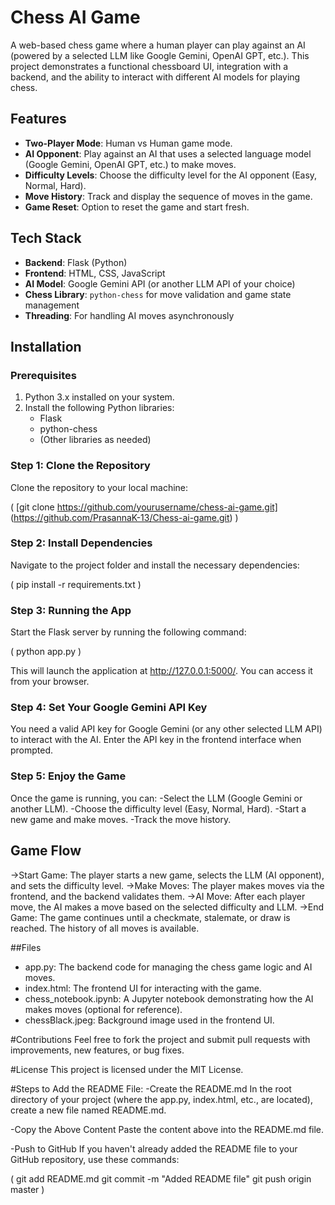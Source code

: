 # Chess AI Game

A web-based chess game where a human player can play against an AI (powered by a selected LLM like Google Gemini, OpenAI GPT, etc.). This project demonstrates a functional chessboard UI, integration with a backend, and the ability to interact with different AI models for playing chess.

## Features

- **Two-Player Mode**: Human vs Human game mode.
- **AI Opponent**: Play against an AI that uses a selected language model (Google Gemini, OpenAI GPT, etc.) to make moves.
- **Difficulty Levels**: Choose the difficulty level for the AI opponent (Easy, Normal, Hard).
- **Move History**: Track and display the sequence of moves in the game.
- **Game Reset**: Option to reset the game and start fresh.

## Tech Stack

- **Backend**: Flask (Python)
- **Frontend**: HTML, CSS, JavaScript
- **AI Model**: Google Gemini API (or another LLM API of your choice)
- **Chess Library**: `python-chess` for move validation and game state management
- **Threading**: For handling AI moves asynchronously

## Installation

### Prerequisites

1. Python 3.x installed on your system.
2. Install the following Python libraries:
    - Flask
    - python-chess
    - (Other libraries as needed)

### Step 1: Clone the Repository

Clone the repository to your local machine:

(
[git clone https://github.com/yourusername/chess-ai-game.git] (https://github.com/PrasannaK-13/Chess-ai-game.git)
)

### Step 2: Install Dependencies
Navigate to the project folder and install the necessary dependencies:

(
pip install -r requirements.txt
)

### Step 3: Running the App
Start the Flask server by running the following command:

(
python app.py
)

This will launch the application at http://127.0.0.1:5000/. You can access it from your browser.

### Step 4: Set Your Google Gemini API Key
You need a valid API key for Google Gemini (or any other selected LLM API) to interact with the AI. Enter the API key in the frontend interface when prompted.

### Step 5: Enjoy the Game
Once the game is running, you can:
-Select the LLM (Google Gemini or another LLM).
-Choose the difficulty level (Easy, Normal, Hard).
-Start a new game and make moves.
-Track the move history.

## Game Flow
->Start Game: The player starts a new game, selects the LLM (AI opponent), and sets the difficulty level.
->Make Moves: The player makes moves via the frontend, and the backend validates them.
->AI Move: After each player move, the AI makes a move based on the selected difficulty and LLM.
->End Game: The game continues until a checkmate, stalemate, or draw is reached. The history of all moves is available.

##Files
- app.py: The backend code for managing the chess game logic and AI moves.
- index.html: The frontend UI for interacting with the game.
- chess_notebook.ipynb: A Jupyter notebook demonstrating how the AI makes moves (optional for reference).
- chessBlack.jpeg: Background image used in the frontend UI.

#Contributions
Feel free to fork the project and submit pull requests with improvements, new features, or bug fixes.

#License
This project is licensed under the MIT License.

#Steps to Add the README File:
-Create the README.md
In the root directory of your project (where the app.py, index.html, etc., are located), create a new file named README.md.

-Copy the Above Content
Paste the content above into the README.md file.

-Push to GitHub
If you haven't already added the README file to your GitHub repository, use these commands:

(
git add README.md
git commit -m "Added README file"
git push origin master
)
